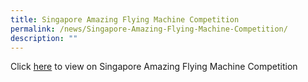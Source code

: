 ```yaml
---
title: Singapore Amazing Flying Machine Competition
permalink: /news/Singapore-Amazing-Flying-Machine-Competition/
description: ""
---
```

Click [here](/files/Singapore%20Amazing%20Flying%20Machine%20Competition%20news%20NV%20website%20vetted.pdf) to view on Singapore Amazing Flying Machine Competition